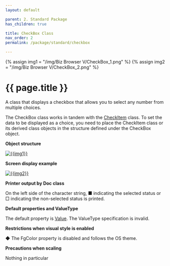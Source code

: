 ```yaml
---
layout: default

parent: 2. Standard Package
has_children: true

title: CheckBox Class
nav_order: 2
permalink: /package/standard/checkbox

---
```

{% assign img1 = "/img/Biz Browser V/CheckBox_1.png" %}
{% assign img2 = "/img/Biz Browser V/CheckBox_2.png" %}

# {{ page.title }}

A class that displays a checkbox that allows you to select any number from multiple choices.

The CheckBox class works in tandem with the [CheckItem](/package/standard/checkitem) class.
To set the data to be displayed as a choice, you need to place the CheckItem class or its derived class objects in the structure defined under the CheckBox object.

<b>Object structure</b>

<a href="{{ img1 }}" target="_blank"> <img src="{{ img1 }}" alt="{{img1}}"></a>

<b>Screen display example</b>

<a href="{{ img2 }}" target="_blank"> <img src="{{ img2 }}" alt="{{img2}}"></a>

<b>Printer output by Doc class</b>

On the left side of the character string, ■ indicating the selected status or □ indicating the non-selected status is printed.

<b>Default properties and ValueType</b>

The default property is [Value](/package/standard/checkbox/properties/value). The ValueType specification is invalid.

<b>Restrictions when visual style is enabled</b>

◆ The FgColor property is disabled and follows the OS theme.

<b>Precautions when scaling</b>

Nothing in particular